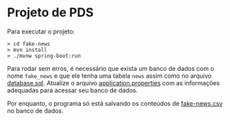 # Projeto de PDS

Para executar o projeto:

```
> cd fake-news
> mvn install
> ./mvnw spring-boot:run
```

Para rodar sem erros, é necessário que exista um banco de dados com o nome `fake_news` e que ele tenha uma tabela `news` assim como no arquivo [database.sql](database.sql). Atualize o arquivo [application.properties](fake-news/src/resources/application.properties) com as informações adequadas para acessar seu banco de dados.

Por enquanto, o programa só está salvando os conteúdos de [fake-news.csv](fake-news/src/main/resources/fake-news.csv) no banco de dados.

